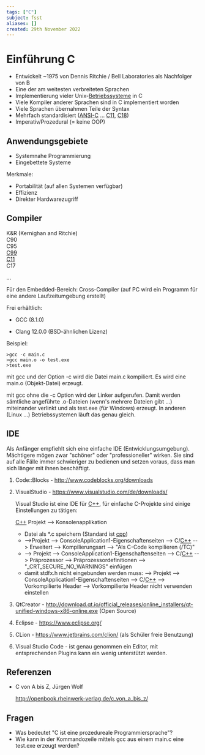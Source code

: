 ```yaml
---
tags: ["C"]
subject: fsst
aliases: []
created: 29th November 2022
---
```


# Einführung C

- Entwickelt ~1975 von Dennis Ritchie / Bell Laboratories als Nachfolger von B
- Eine der am weitesten verbreiteten Sprachen
- Implementierung vieler Unix-[Betriebssysteme](../Betriebssysteme/{MOC}%20Operating%20Systems.md) in C
- Viele Kompiler anderer Sprachen sind in C implementiert worden
- Viele Sprachen übernahmen Teile der Syntax
- Mehrfach standardisiert ([ANSI-C]({MOC}%20C.md) … [C11]({MOC}%20C.md), [C18]({MOC}%20C.md))
- Imperativ/Prozedural (= keine OOP)

## Anwendungsgebiete

- Systemnahe Programmierung
- Eingebettete Systeme

Merkmale:

- Portabilität (auf allen Systemen verfügbar)
- Effizienz
- Direkter Hardwarezugriff

## Compiler

K&R	(Kernighan and Ritchie)  
C90  
C95  
[C99]({MOC}%20C.md)  
[C11]({MOC}%20C.md)  
C17

…

Für den Embedded-Bereich: Cross-Compiler (auf PC wird ein Programm für eine andere Laufzeitumgebung erstellt)

Frei erhältlich:

- GCC (8.1.0)

- Clang 12.0.0 (BSD-ähnlichen Lizenz)

Beispiel:

```
>gcc -c main.c
>gcc main.o -o test.exe
>test.exe
```

mit gcc und der Option -c wird die Datei main.c kompiliert. Es wird eine main.o (Objekt-Datei) erzeugt.

mit gcc ohne die -c Option wird der Linker aufgerufen. Damit werden sämtliche angeführte .o-Dateien (wenn's mehrere Dateien gibt …) miteinander verlinkt und als test.exe (für Windows) erzeugt. In anderen (Linux …) Betriebssystemen läuft das genau gleich.

## IDE

Als Anfänger empfiehlt sich eine einfache IDE (Entwicklungsumgebung). Mächtigere mögen zwar "schöner" oder "professioneller" wirken. Sie sind auf alle Fälle immer schwieriger zu bedienen und setzen voraus, dass man sich länger mit ihnen beschäftigt.

1. Code::Blocks - <http://www.codeblocks.org/downloads>

2. VisualStudio - <https://www.visualstudio.com/de/downloads/>

   Visual Studio ist eine IDE für [C++](../Cpp/{MOC}%20Cpp.md), für einfache C-Projekte sind einige Einstellungen zu tätigen:

   [C++](../Cpp/{MOC}%20Cpp.md) Projekt --> Konsolenapplikation

   - Datei als *.c speichern (Standard ist [cpp](../Cpp/{MOC}%20Cpp.md))
   - -->Projekt --> ConsoleApplication1-Eigenschaftenseiten --> C/[C++](../Cpp/{MOC}%20Cpp.md) --> Erweitert --> Kompilierungsart --> "Als C-Code kompilieren (/TC)"
   - --> Projekt --> ConsoleApplication1-Eigenschaftenseiten --> C/[C++](../Cpp/{MOC}%20Cpp.md) --> Präprozessor --> Präprozessordefinitionen --> "_CRT_SECURE_NO_WARNINGS" einfügen
   - damit stdfx.h nicht eingebunden werden muss: --> Projekt --> ConsoleApplication1-Eigenschaftenseiten --> C/[C++](../Cpp/{MOC}%20Cpp.md) --> Vorkompilierte Header --> Vorkompilierte Header nicht verwenden einstellen

3. QtCreator - <http://download.qt.io/official_releases/online_installers/qt-unified-windows-x86-online.exe> (Open Source)

4. Eclipse - <https://www.eclipse.org/>

5. CLion - <https://www.jetbrains.com/clion/> (als Schüler freie Benutzung)

6. Visual Studio Code - ist genau genommen ein Editor, mit entsprechenden Plugins kann ein wenig unterstützt werden.

## Referenzen

- C von A bis Z, Jürgen Wolf

  <http://openbook.rheinwerk-verlag.de/c_von_a_bis_z/>

## Fragen

- Was bedeutet "C ist eine prozedureale Programmiersprache"?
- Wie kann in der Kommandozeile mittels gcc aus einem main.c eine test.exe erzeugt werden?
